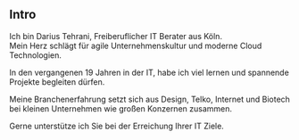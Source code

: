 ## <i class="fa fa-heartbeat" aria-hidden="true"></i> Intro

Ich bin Darius Tehrani, Freiberuflicher IT Berater aus Köln.    
Mein Herz schlägt für agile Unternehmenskultur und moderne Cloud Technologien.

In den vergangenen 19 Jahren in der IT, habe ich viel lernen und spannende Projekte begleiten dürfen.

Meine Branchenerfahrung setzt sich aus Design, Telko, Internet und Biotech bei kleinen Unternehmen wie großen Konzernen zusammen.

Gerne unterstütze ich Sie bei der Erreichung Ihrer IT Ziele.